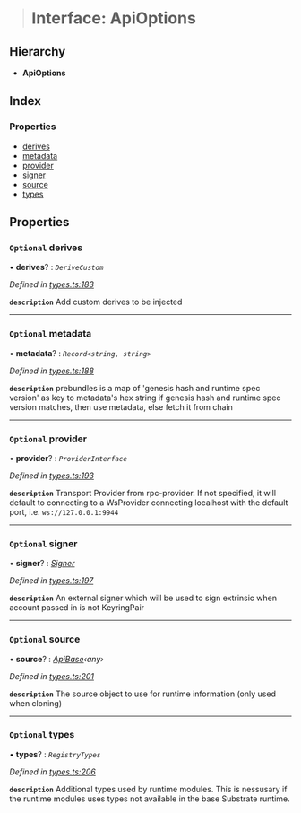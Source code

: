 > # Interface: ApiOptions

## Hierarchy

* **ApiOptions**

## Index

### Properties

* [derives](_types_.apioptions.md#optional-derives)
* [metadata](_types_.apioptions.md#optional-metadata)
* [provider](_types_.apioptions.md#optional-provider)
* [signer](_types_.apioptions.md#optional-signer)
* [source](_types_.apioptions.md#optional-source)
* [types](_types_.apioptions.md#optional-types)

## Properties

### `Optional` derives

• **derives**? : *`DeriveCustom`*

*Defined in [types.ts:183](https://github.com/polkadot-js/api/blob/e70f26d/packages/api/src/types.ts#L183)*

**`description`** Add custom derives to be injected

___

### `Optional` metadata

• **metadata**? : *`Record<string, string>`*

*Defined in [types.ts:188](https://github.com/polkadot-js/api/blob/e70f26d/packages/api/src/types.ts#L188)*

**`description`** prebundles is a map of 'genesis hash and runtime spec version' as key to metadata's hex string
if genesis hash and runtime spec version matches, then use metadata, else fetch it from chain

___

### `Optional` provider

• **provider**? : *`ProviderInterface`*

*Defined in [types.ts:193](https://github.com/polkadot-js/api/blob/e70f26d/packages/api/src/types.ts#L193)*

**`description`** Transport Provider from rpc-provider. If not specified, it will default to
connecting to a WsProvider connecting localhost with the default port, i.e. `ws://127.0.0.1:9944`

___

### `Optional` signer

• **signer**? : *[Signer](_types_.signer.md)*

*Defined in [types.ts:197](https://github.com/polkadot-js/api/blob/e70f26d/packages/api/src/types.ts#L197)*

**`description`** An external signer which will be used to sign extrinsic when account passed in is not KeyringPair

___

### `Optional` source

• **source**? : *[ApiBase](../classes/_base_.apibase.md)‹*any*›*

*Defined in [types.ts:201](https://github.com/polkadot-js/api/blob/e70f26d/packages/api/src/types.ts#L201)*

**`description`** The source object to use for runtime information (only used when cloning)

___

### `Optional` types

• **types**? : *`RegistryTypes`*

*Defined in [types.ts:206](https://github.com/polkadot-js/api/blob/e70f26d/packages/api/src/types.ts#L206)*

**`description`** Additional types used by runtime modules. This is nessusary if the runtime modules
uses types not available in the base Substrate runtime.